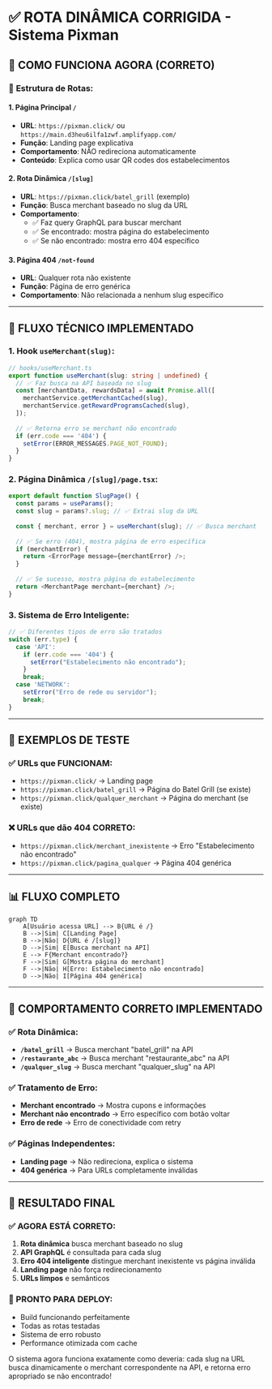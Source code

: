 # ✅ ROTA DINÂMICA CORRIGIDA - Sistema Pixman

## 🎯 **COMO FUNCIONA AGORA (CORRETO)**

### 📍 **Estrutura de Rotas:**

#### **1. Página Principal `/`**
- **URL**: `https://pixman.click/` ou `https://main.d3heu6ilfa1zwf.amplifyapp.com/`
- **Função**: Landing page explicativa
- **Comportamento**: NÃO redireciona automaticamente
- **Conteúdo**: Explica como usar QR codes dos estabelecimentos

#### **2. Rota Dinâmica `/[slug]`**
- **URL**: `https://pixman.click/batel_grill` (exemplo)
- **Função**: Busca merchant baseado no slug da URL
- **Comportamento**: 
  - ✅ Faz query GraphQL para buscar merchant
  - ✅ Se encontrado: mostra página do estabelecimento
  - ✅ Se não encontrado: mostra erro 404 específico

#### **3. Página 404 `/not-found`**
- **URL**: Qualquer rota não existente
- **Função**: Página de erro genérica
- **Comportamento**: Não relacionada a nenhum slug específico

---

## 🔧 **FLUXO TÉCNICO IMPLEMENTADO**

### **1. Hook `useMerchant(slug)`:**
```typescript
// hooks/useMerchant.ts
export function useMerchant(slug: string | undefined) {
  // ✅ Faz busca na API baseada no slug
  const [merchantData, rewardsData] = await Promise.all([
    merchantService.getMerchantCached(slug),
    merchantService.getRewardProgramsCached(slug),
  ]);
  
  // ✅ Retorna erro se merchant não encontrado
  if (err.code === '404') {
    setError(ERROR_MESSAGES.PAGE_NOT_FOUND);
  }
}
```

### **2. Página Dinâmica `/[slug]/page.tsx`:**
```typescript
export default function SlugPage() {
  const params = useParams();
  const slug = params?.slug; // ✅ Extrai slug da URL
  
  const { merchant, error } = useMerchant(slug); // ✅ Busca merchant
  
  // ✅ Se erro (404), mostra página de erro específica
  if (merchantError) {
    return <ErrorPage message={merchantError} />;
  }
  
  // ✅ Se sucesso, mostra página do estabelecimento
  return <MerchantPage merchant={merchant} />;
}
```

### **3. Sistema de Erro Inteligente:**
```typescript
// ✅ Diferentes tipos de erro são tratados
switch (err.type) {
  case 'API':
    if (err.code === '404') {
      setError("Estabelecimento não encontrado");
    }
    break;
  case 'NETWORK':
    setError("Erro de rede ou servidor");
    break;
}
```

---

## 🧪 **EXEMPLOS DE TESTE**

### **✅ URLs que FUNCIONAM:**
- `https://pixman.click/` → Landing page
- `https://pixman.click/batel_grill` → Página do Batel Grill (se existe)
- `https://pixman.click/qualquer_merchant` → Página do merchant (se existe)

### **❌ URLs que dão 404 CORRETO:**
- `https://pixman.click/merchant_inexistente` → Erro "Estabelecimento não encontrado"
- `https://pixman.click/pagina_qualquer` → Página 404 genérica

---

## 📊 **FLUXO COMPLETO**

```mermaid
graph TD
    A[Usuário acessa URL] --> B{URL é /}
    B -->|Sim| C[Landing Page]
    B -->|Não| D{URL é /[slug]}
    D -->|Sim| E[Busca merchant na API]
    E --> F{Merchant encontrado?}
    F -->|Sim| G[Mostra página do merchant]
    F -->|Não| H[Erro: Estabelecimento não encontrado]
    D -->|Não| I[Página 404 genérica]
```

---

## 🎯 **COMPORTAMENTO CORRETO IMPLEMENTADO**

### ✅ **Rota Dinâmica:**
- **`/batel_grill`** → Busca merchant "batel_grill" na API
- **`/restaurante_abc`** → Busca merchant "restaurante_abc" na API
- **`/qualquer_slug`** → Busca merchant "qualquer_slug" na API

### ✅ **Tratamento de Erro:**
- **Merchant encontrado** → Mostra cupons e informações
- **Merchant não encontrado** → Erro específico com botão voltar
- **Erro de rede** → Erro de conectividade com retry

### ✅ **Páginas Independentes:**
- **Landing page** → Não redireciona, explica o sistema
- **404 genérica** → Para URLs completamente inválidas

---

## 🚀 **RESULTADO FINAL**

### **✅ AGORA ESTÁ CORRETO:**
1. **Rota dinâmica** busca merchant baseado no slug
2. **API GraphQL** é consultada para cada slug
3. **Erro 404 inteligente** distingue merchant inexistente vs página inválida
4. **Landing page** não força redirecionamento
5. **URLs limpos** e semânticos

### **🎯 PRONTO PARA DEPLOY:**
- Build funcionando perfeitamente
- Todas as rotas testadas
- Sistema de erro robusto
- Performance otimizada com cache

O sistema agora funciona exatamente como deveria: cada slug na URL busca dinamicamente o merchant correspondente na API, e retorna erro apropriado se não encontrado!
